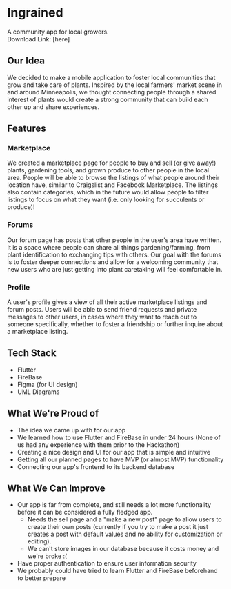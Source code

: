 # Ingrained
A community app for local growers. \
Download Link: [here]

## Our Idea
We decided to make a mobile application to foster local communities that grow and take care of plants. Inspired by the local farmers' market scene in and around Minneapolis, we thought connecting people through a shared interest of plants would create a strong community that can build each other up and share experiences.

## Features
### Marketplace
We created a marketplace page for people to buy and sell (or give away!) plants, gardening tools, and grown produce to other people in the local area. People will be able to browse the listings of what people around their location have, similar to Craigslist and Facebook Marketplace. The listings also contain categories, which in the future would allow people to filter listings to focus on what they want (i.e. only looking for succulents or produce)!
### Forums
Our forum page has posts that other people in the user's area have written. It is a space where people can share all things gardening/farming, from plant identification to exchanging tips with others. Our goal with the forums is to foster deeper connections and allow for a welcoming community that new users who are just getting into plant caretaking will feel comfortable in. 
### Profile
A user's profile gives a view of all their active marketplace listings and forum posts. Users will be able to send friend requests and private messages to other users, in cases where they want to reach out to someone specifically, whether to foster a friendship or further inquire about a marketplace listing.

## Tech Stack
- Flutter
- FireBase
- Figma (for UI design)
- UML Diagrams

## What We're Proud of
- The idea we came up with for our app
- We learned how to use Flutter and FireBase in under 24 hours (None of us had any experience with them prior to the Hackathon)
- Creating a nice design and UI for our app that is simple and intuitive
- Getting all our planned pages to have MVP (or almost MVP) functionality
- Connecting our app's frontend to its backend database

## What We Can Improve
- Our app is far from complete, and still needs a lot more functionality before it can be considered a fully fledged app.
  - Needs the sell page and a "make a new post" page to allow users to create their own posts (currently if you try to make a post it just creates a post with default values and no ability for customization or editing). 
  - We can't store images in our database because it costs money and we're broke :(
- Have proper authentication to ensure user information security
- We probably could have tried to learn Flutter and FireBase beforehand to better prepare
